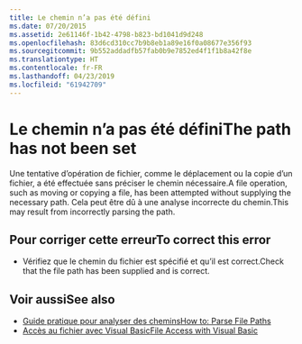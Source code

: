 ```yaml
---
title: Le chemin n’a pas été défini
ms.date: 07/20/2015
ms.assetid: 2e61146f-1b42-4798-b823-bd1041d9d248
ms.openlocfilehash: 83d6cd310cc7b9b8eb1a89e16f0a08677e356f93
ms.sourcegitcommit: 9b552addadfb57fab0b9e7852ed4f1f1b8a42f8e
ms.translationtype: HT
ms.contentlocale: fr-FR
ms.lasthandoff: 04/23/2019
ms.locfileid: "61942709"
---
```

# <a name="the-path-has-not-been-set"></a><span data-ttu-id="2a134-102">Le chemin n’a pas été défini</span><span class="sxs-lookup"><span data-stu-id="2a134-102">The path has not been set</span></span>
<span data-ttu-id="2a134-103">Une tentative d’opération de fichier, comme le déplacement ou la copie d’un fichier, a été effectuée sans préciser le chemin nécessaire.</span><span class="sxs-lookup"><span data-stu-id="2a134-103">A file operation, such as moving or copying a file, has been attempted without supplying the necessary path.</span></span> <span data-ttu-id="2a134-104">Cela peut être dû à une analyse incorrecte du chemin.</span><span class="sxs-lookup"><span data-stu-id="2a134-104">This may result from incorrectly parsing the path.</span></span>  
  
## <a name="to-correct-this-error"></a><span data-ttu-id="2a134-105">Pour corriger cette erreur</span><span class="sxs-lookup"><span data-stu-id="2a134-105">To correct this error</span></span>  
  
- <span data-ttu-id="2a134-106">Vérifiez que le chemin du fichier est spécifié et qu’il est correct.</span><span class="sxs-lookup"><span data-stu-id="2a134-106">Check that the file path has been supplied and is correct.</span></span>  
  
## <a name="see-also"></a><span data-ttu-id="2a134-107">Voir aussi</span><span class="sxs-lookup"><span data-stu-id="2a134-107">See also</span></span>

- [<span data-ttu-id="2a134-108">Guide pratique pour analyser des chemins</span><span class="sxs-lookup"><span data-stu-id="2a134-108">How to: Parse File Paths</span></span>](../../visual-basic/developing-apps/programming/drives-directories-files/how-to-parse-file-paths.md)
- [<span data-ttu-id="2a134-109">Accès au fichier avec Visual Basic</span><span class="sxs-lookup"><span data-stu-id="2a134-109">File Access with Visual Basic</span></span>](../../visual-basic/developing-apps/programming/drives-directories-files/file-access.md)
